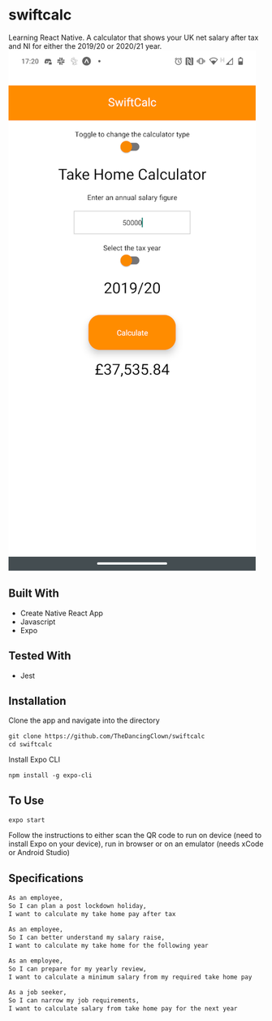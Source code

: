 # swiftcalc
Learning React Native. 
A calculator that shows your UK net salary after tax and NI for either the 2019/20 or 2020/21 year.  
![screenshot](public/androidscreenshot.png)
## Built With
* Create Native React App
* Javascript
* Expo
## Tested With
* Jest

## Installation
Clone the app and navigate into the directory
````
git clone https://github.com/TheDancingClown/swiftcalc
cd swiftcalc
````
Install Expo CLI
````
npm install -g expo-cli
````
## To Use
````
expo start
````
Follow the instructions to either scan the QR code to run on device (need to install Expo on your device), run in browser or on an emulator (needs xCode or Android Studio)
## Specifications
```
As an employee,
So I can plan a post lockdown holiday,
I want to calculate my take home pay after tax
````
````
As an employee,
So I can better understand my salary raise,
I want to calculate my take home for the following year
````
````
As an employee,
So I can prepare for my yearly review,
I want to calculate a minimum salary from my required take home pay
````
````
As a job seeker,
So I can narrow my job requirements,
I want to calculate salary from take home pay for the next year
````
